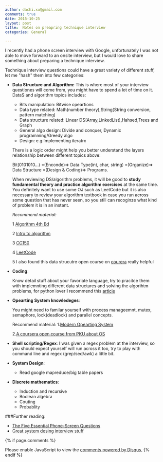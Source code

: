 ```yaml
---
author: dachi.xu@gmail.com
comments: true
date: 2015-10-25
layout: post
title:  Notes on preapring technique interview
categories: General

---
```


I recently had a phone screen interview with Google, unfortunately I was not able to move forward to an onsite interview, but I would love to share something about preparing a technique interview. 

Technique interview questions could have a great variety of different stuff, let me "hash" them into few categories:

+ **Data Structure and Algorithm:**
This is where most of your interview questiones will come from, you might have to spend a lot of time on it. DataS and algorithm topics includes:
 
 	- Bits manipulation: Bitwise opeartions
	- Data type related: Math(number theory),String(String conversion, pattern matching)
	- Data structure related: Linear DS(Array,LinkedList),Hahsed,Trees and Graph
 	- General algo design: Divide and conquer, Dynamic programming/Greedy algo
 	- Design: e.g Implementing iteratro 

	There is a logic order might help you better understand the layers relationship between different topics above:

	Bit(0101010...) =(Enconde)=> Data Type(int, char, string) =(Organize)=> Data Structure =(Design & Coding)=> Programs.
	
	When reviewing DS/algorithm problems, it will be good to **study fundamental theory and practice algorithm exercises** at the same time. You definitely want to use some OJ such as LeetCode but it is also necessary to review your algorithm textbook in case you run across some question that has never seen, so you still can recoginze what kind of problem it is in an instant.
	
	*Recommend material:*
	
	1 [Algorithm 4th Ed](http://www.amazon.com/Algorithms-4th-Edition-Robert-Sedgewick/dp/032157351X)
		
	2 [Intro to algorithm](http://www.amazon.com/gp/product/0262033844/ref=pd_lpo_sbs_dp_ss_1?pf_rd_p=1944687762&pf_rd_s=lpo-top-stripe-1&pf_rd_t=201&pf_rd_i=032157351X&pf_rd_m=ATVPDKIKX0DER&pf_rd_r=0JG05DDS4Z9GBQD0JX5A)
		
	3 [CC150](http://www.amazon.com/Cracking-Coding-Interview-6th-Programming/dp/0984782850/ref=sr_1_1?s=books&ie=UTF8&qid=1445800204&sr=1-1&keywords=CC150)
		
	4 [LeetCode](http://www.amazon.com/Cracking-Coding-Interview-6th-Programming/dp/0984782850/ref=sr_1_1?s=books&ie=UTF8&qid=1445800204&sr=1-1&keywords=CC150)
		
	5 I also found this data strucutre open course on [courera](https://www.coursera.org/learn/shuju-jiegou-suanfa) really helpful  
		
+ **Coding**:

	Know detail stuff about your favoriate language, try to pracitce them with implemnting different data structures and solving the algorihtm problems, for python lover I recommend this [article](http://docs.python-guide.org/en/latest/)  
	

+ **Opearting System knowledeges**:

	You might need to familar yourself with process manageemnt, mutex, semaphore, lock(deadlock) and parallel concepts.
	
	Recommend material:
	1.[Modern Opearting System](http://www.amazon.com/gp/product/0136006639?keywords=modern%20operating%20system&qid=1445800770&ref_=sr_1_2&sr=8-2)
	
	2.[A coursera open course from PKU about OS](https://www.coursera.org/course/os)  
	
+ **Shell scripting/Regex**:
	I was given a regex problem at the interview, so you should expect yourself will run across it too, try to play with command line and regex (grep/sed/awk) a little bit.  

+ **System Design**:
	* Read google mapreduce/big table papers  

+ **Discrete mathematics**:
	* Induction and recursive
	* Boolean algebra
	* Couting
	* Probablity  


###Further reading:
* [The Five Essential Phone-Screen Questions](https://sites.google.com/site/steveyegge2/five-essential-phone-screen-questions)
* [Great system desing interview stuff](https://github.com/checkcheckzz/system-design-interview)

{% if page.comments %}
<div id="disqus_thread"></div>
<script>
    /**
     *  RECOMMENDED CONFIGURATION VARIABLES: EDIT AND UNCOMMENT THE SECTION BELOW TO INSERT DYNAMIC VALUES FROM YOUR PLATFORM OR CMS.
     *  LEARN WHY DEFINING THESE VARIABLES IS IMPORTANT: https://disqus.com/admin/universalcode/#configuration-variables
     */
    /*
    var disqus_config = function () {
        this.page.url = PAGE_URL;  // Replace PAGE_URL with your page's canonical URL variable
        this.page.identifier = PAGE_IDENTIFIER; // Replace PAGE_IDENTIFIER with your page's unique identifier variable
    };
    */
    (function() {  // DON'T EDIT BELOW THIS LINE
        var d = document, s = d.createElement('script');
        
        s.src = '//dachicjcom.disqus.com/embed.js';
        
        s.setAttribute('data-timestamp', +new Date());
        (d.head || d.body).appendChild(s);
    })();
</script>
<noscript>Please enable JavaScript to view the <a href="https://disqus.com/?ref_noscript" rel="nofollow">comments powered by Disqus.</a></noscript>
{% endif %}